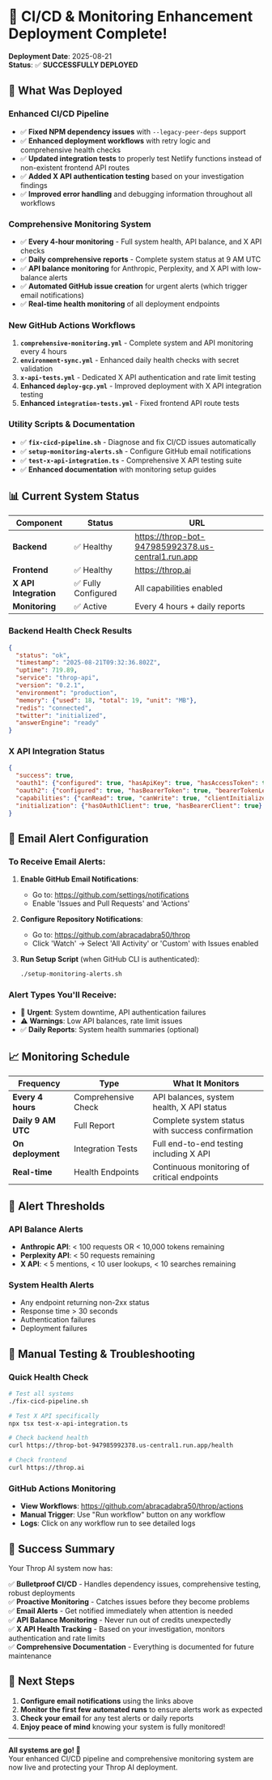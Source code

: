 # 🎉 CI/CD & Monitoring Enhancement Deployment Complete!

**Deployment Date**: 2025-08-21  
**Status**: ✅ **SUCCESSFULLY DEPLOYED**

## 🚀 What Was Deployed

### Enhanced CI/CD Pipeline
- ✅ **Fixed NPM dependency issues** with `--legacy-peer-deps` support
- ✅ **Enhanced deployment workflows** with retry logic and comprehensive health checks
- ✅ **Updated integration tests** to properly test Netlify functions instead of non-existent frontend API routes
- ✅ **Added X API authentication testing** based on your investigation findings
- ✅ **Improved error handling** and debugging information throughout all workflows

### Comprehensive Monitoring System
- ✅ **Every 4-hour monitoring** - Full system health, API balance, and X API checks
- ✅ **Daily comprehensive reports** - Complete system status at 9 AM UTC
- ✅ **API balance monitoring** for Anthropic, Perplexity, and X API with low-balance alerts
- ✅ **Automated GitHub issue creation** for urgent alerts (which trigger email notifications)
- ✅ **Real-time health monitoring** of all deployment endpoints

### New GitHub Actions Workflows
1. **`comprehensive-monitoring.yml`** - Complete system and API monitoring every 4 hours
2. **`environment-sync.yml`** - Enhanced daily health checks with secret validation  
3. **`x-api-tests.yml`** - Dedicated X API authentication and rate limit testing
4. **Enhanced `deploy-gcp.yml`** - Improved deployment with X API integration testing
5. **Enhanced `integration-tests.yml`** - Fixed frontend API route tests

### Utility Scripts & Documentation
- ✅ **`fix-cicd-pipeline.sh`** - Diagnose and fix CI/CD issues automatically
- ✅ **`setup-monitoring-alerts.sh`** - Configure GitHub email notifications
- ✅ **`test-x-api-integration.ts`** - Comprehensive X API testing suite
- ✅ **Enhanced documentation** with monitoring setup guides

## 📊 Current System Status

| Component | Status | URL |
|-----------|--------|-----|
| **Backend** | ✅ Healthy | https://throp-bot-947985992378.us-central1.run.app |
| **Frontend** | ✅ Healthy | https://throp.ai |
| **X API Integration** | ✅ Fully Configured | All capabilities enabled |
| **Monitoring** | ✅ Active | Every 4 hours + daily reports |

### Backend Health Check Results
```json
{
  "status": "ok",
  "timestamp": "2025-08-21T09:32:36.802Z",
  "uptime": 719.89,
  "service": "throp-api",
  "version": "0.2.1",
  "environment": "production",
  "memory": {"used": 18, "total": 19, "unit": "MB"},
  "redis": "connected",
  "twitter": "initialized", 
  "answerEngine": "ready"
}
```

### X API Integration Status
```json
{
  "success": true,
  "oauth1": {"configured": true, "hasApiKey": true, "hasAccessToken": true},
  "oauth2": {"configured": true, "hasBearerToken": true, "bearerTokenLength": 111},
  "capabilities": {"canRead": true, "canWrite": true, "clientInitialized": true},
  "initialization": {"hasOAuth1Client": true, "hasBearerClient": true}
}
```

## 🔔 Email Alert Configuration

### To Receive Email Alerts:

1. **Enable GitHub Email Notifications**:
   - Go to: https://github.com/settings/notifications
   - Enable 'Issues and Pull Requests' and 'Actions'

2. **Configure Repository Notifications**:
   - Go to: https://github.com/abracadabra50/throp
   - Click 'Watch' → Select 'All Activity' or 'Custom' with Issues enabled

3. **Run Setup Script** (when GitHub CLI is authenticated):
   ```bash
   ./setup-monitoring-alerts.sh
   ```

### Alert Types You'll Receive:

- 🚨 **Urgent**: System downtime, API authentication failures
- ⚠️ **Warnings**: Low API balances, rate limit issues
- ✅ **Daily Reports**: System health summaries (optional)

## 📈 Monitoring Schedule

| Frequency | Type | What It Monitors |
|-----------|------|------------------|
| **Every 4 hours** | Comprehensive Check | API balances, system health, X API status |
| **Daily 9 AM UTC** | Full Report | Complete system status with success confirmation |
| **On deployment** | Integration Tests | Full end-to-end testing including X API |
| **Real-time** | Health Endpoints | Continuous monitoring of critical endpoints |

## 🎯 Alert Thresholds

### API Balance Alerts
- **Anthropic API**: < 100 requests OR < 10,000 tokens remaining
- **Perplexity API**: < 50 requests remaining  
- **X API**: < 5 mentions, < 10 user lookups, < 10 searches remaining

### System Health Alerts
- Any endpoint returning non-2xx status
- Response time > 30 seconds
- Authentication failures
- Deployment failures

## 🔧 Manual Testing & Troubleshooting

### Quick Health Check
```bash
# Test all systems
./fix-cicd-pipeline.sh

# Test X API specifically  
npx tsx test-x-api-integration.ts

# Check backend health
curl https://throp-bot-947985992378.us-central1.run.app/health

# Check frontend
curl https://throp.ai
```

### GitHub Actions Monitoring
- **View Workflows**: https://github.com/abracadabra50/throp/actions
- **Manual Trigger**: Use "Run workflow" button on any workflow
- **Logs**: Click on any workflow run to see detailed logs

## 🎉 Success Summary

Your Throp AI system now has:

✅ **Bulletproof CI/CD** - Handles dependency issues, comprehensive testing, robust deployments  
✅ **Proactive Monitoring** - Catches issues before they become problems  
✅ **Email Alerts** - Get notified immediately when attention is needed  
✅ **API Balance Monitoring** - Never run out of credits unexpectedly  
✅ **X API Health Tracking** - Based on your investigation, monitors authentication and rate limits  
✅ **Comprehensive Documentation** - Everything is documented for future maintenance  

## 🚀 Next Steps

1. **Configure email notifications** using the links above
2. **Monitor the first few automated runs** to ensure alerts work as expected
3. **Check your email** for any test alerts or daily reports
4. **Enjoy peace of mind** knowing your system is fully monitored! 

---

**All systems are go! 🎯**  
Your enhanced CI/CD pipeline and comprehensive monitoring system are now live and protecting your Throp AI deployment.
